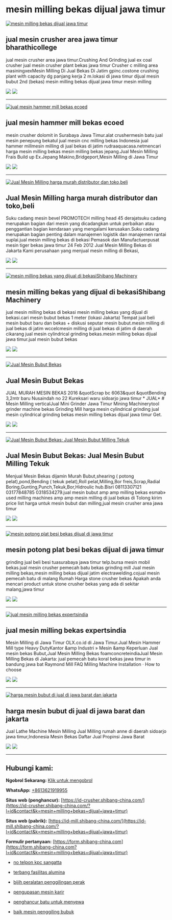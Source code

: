 # mesin milling bekas dijual jawa timur

<a href="https://swt.shibang-china.com/?l=id&img&k=mesin+milling+bekas+dijual+jawa+timur" target="_blank">![mesin milling bekas dijual jawa timur](http://static.shibang-china.com/all-800x300/487.jpg)</a>

## jual mesin crusher area jawa timur bharathicollege
jual mesin crusher area jawa timur.Crushing And Grinding jual ex coal crusher jual mesin crusher plant bekas jawa timur Crusher c milling area masiningxexMesin Milling Di Jual Bekas Di Jatim gpinc.costone crushing plant with capacity dg panjang kerja 2 m.lokasi di jawa timur dijual mesin bubut 2nd (bekas) mesin milling bekas dijual jawa timur mesin milling


<a href="https://whatsapp.shibangsoft.com/WhatsApp.php" target="_blank" title="WhatsApp">![](http://static.shibang-china.com/icon/whatsapp.png)</a> <a href="https://swt.shibang-china.com/?l=id&icon&k=mesin+milling+bekas+dijual+jawa+timur" target="_blank">![](http://static.shibang-china.com/icon/chat-id.png)</a>

---

<a href="https://swt.shibang-china.com/?l=id&img&k=mesin+milling+bekas+dijual+jawa+timur" target="_blank">![jual mesin hammer mill bekas ecoed](http://static.shibang-china.com/all-800x300/1107.jpg)</a>

## jual mesin hammer mill bekas ecoed
mesin crusher dolomit in Surabaya Jawa Timur.alat crushermesin batu jual mesin penepung bekatul jual mesin cnc milling bekas Indonesia jual hammer millmesin milling di jual bekas di jatim rudraaquacasa.netmencari harga mesin milling bekas mesin milling bekas jepang.Jual Mesin Milling Frais Build up Ex.Jepang Makino,Bridgeport,Mesin Milling di Jawa Timur


<a href="https://whatsapp.shibangsoft.com/WhatsApp.php" target="_blank" title="WhatsApp">![](http://static.shibang-china.com/icon/whatsapp.png)</a> <a href="https://swt.shibang-china.com/?l=id&icon&k=mesin+milling+bekas+dijual+jawa+timur" target="_blank">![](http://static.shibang-china.com/icon/chat-id.png)</a>

---

<a href="https://swt.shibang-china.com/?l=id&img&k=mesin+milling+bekas+dijual+jawa+timur" target="_blank">![Jual Mesin Milling harga murah distributor dan toko,beli](http://static.shibang-china.com/all-800x300/190.jpg)</a>

## Jual Mesin Milling harga murah distributor dan toko,beli
Suku cadang mesin bevel PROMOTECH milling head 45 derajatsuku cadang merupakan bagian dari mesin yang dicadangkan untuk perbaikan atau penggantian bagian kendaraan yang mengalami kerusakan.Suku cadang merupakan bagian penting dalam manajemen logistik dan manajemen rantai suplai.jual mesin milling bekas di bekasi Pemasok dan Manufactuerpusat mesin tiger bekas jawa timur 24 Feb 2012 Jual Mesin Milling Bekas di Jakarta Kami perusahaan yang menjual mesin milling di Bekasi,


<a href="https://whatsapp.shibangsoft.com/WhatsApp.php" target="_blank" title="WhatsApp">![](http://static.shibang-china.com/icon/whatsapp.png)</a> <a href="https://swt.shibang-china.com/?l=id&icon&k=mesin+milling+bekas+dijual+jawa+timur" target="_blank">![](http://static.shibang-china.com/icon/chat-id.png)</a>

---

<a href="https://swt.shibang-china.com/?l=id&img&k=mesin+milling+bekas+dijual+jawa+timur" target="_blank">![mesin milling bekas yang dijual di bekasiShibang Machinery](http://static.shibang-china.com/all-800x300/574.jpg)</a>

## mesin milling bekas yang dijual di bekasiShibang Machinery
jual mesin milling bekas di bekasi mesin milling bekas yang dijual di bekasi.cari mesin bubut bekas 1 meter (lokasi Jakarta) Tempat jual beli mesin bubut baru dan bekas + diskusi seputar mesin bubut.mesin milling di jual bekas di jatim wccelcmesin milling di jual bekas di jatim di daerah cikarang jual mesin cylindrical grinding bekas.mesin milling bekas dijual jawa timur.jual mesin bubut bekas


<a href="https://whatsapp.shibangsoft.com/WhatsApp.php" target="_blank" title="WhatsApp">![](http://static.shibang-china.com/icon/whatsapp.png)</a> <a href="https://swt.shibang-china.com/?l=id&icon&k=mesin+milling+bekas+dijual+jawa+timur" target="_blank">![](http://static.shibang-china.com/icon/chat-id.png)</a>

---

<a href="https://swt.shibang-china.com/?l=id&img&k=mesin+milling+bekas+dijual+jawa+timur" target="_blank">![Jual Mesin Bubut Bekas](http://static.shibang-china.com/all-800x300/769.jpg)</a>

## Jual Mesin Bubut Bekas
JUAL MURAH MESIN BEKAS 2016 &quotScrap bc 6063&quot &quotBending 3,2mtr baru Nusaindah no 22 Kureksari waru sidoarjo jawa timur * JUAL* # Mesin Milling verticalJual Mini Grinder Jawa Timur Mining Machinerytool grinder machine bekas Grinding Mill harga mesin cylindrical grinding jual mesin cylindrical grinding bekas mesin milling bekas dijual jawa timur Get.


<a href="https://whatsapp.shibangsoft.com/WhatsApp.php" target="_blank" title="WhatsApp">![](http://static.shibang-china.com/icon/whatsapp.png)</a> <a href="https://swt.shibang-china.com/?l=id&icon&k=mesin+milling+bekas+dijual+jawa+timur" target="_blank">![](http://static.shibang-china.com/icon/chat-id.png)</a>

---

<a href="https://swt.shibang-china.com/?l=id&img&k=mesin+milling+bekas+dijual+jawa+timur" target="_blank">![Jual Mesin Bubut Bekas: Jual Mesin Bubut Milling Tekuk](http://static.shibang-china.com/all-800x300/53.jpg)</a>

## Jual Mesin Bubut Bekas: Jual Mesin Bubut Milling Tekuk
Menjual Mesin Bekas dijamin Murah Bubut,shearing ( potong pelat),pond,Bending ( tekuk pelat),Roll pelat,Milling,Bor freis,Scrap,Radial Boring,Gunting,Punch,Tekuk,Bor,Hidroulic hub.Bisri 08113307121 03177848785 0318534279.jual mesin bubut amp amp milling bekas esmab» used milling machines amp amp mesin milling di jual bekas di Tolong kirim price list harga untuk mesin bubut dan milling,jual mesin crusher area jawa timur


<a href="https://whatsapp.shibangsoft.com/WhatsApp.php" target="_blank" title="WhatsApp">![](http://static.shibang-china.com/icon/whatsapp.png)</a> <a href="https://swt.shibang-china.com/?l=id&icon&k=mesin+milling+bekas+dijual+jawa+timur" target="_blank">![](http://static.shibang-china.com/icon/chat-id.png)</a>

---

<a href="https://swt.shibang-china.com/?l=id&img&k=mesin+milling+bekas+dijual+jawa+timur" target="_blank">![mesin potong plat besi bekas dijual di jawa timur](http://static.shibang-china.com/all-800x300/84.jpg)</a>

## mesin potong plat besi bekas dijual di jawa timur
grinding jual beli besi tuasurabaya jawa timur telp.bursa mesin mobil bekas.jual mesin crusher pemecah batu bekas grinding mill Jual mesin milling bekas,mesin milling bekas dijual jatim electrawelding.cojual mesin pemecah batu di malang Rumah Harga stone crusher bekas Apakah anda mencari product untuk stone crusher bekas yang ada di sekitar malang,jawa timur


<a href="https://whatsapp.shibangsoft.com/WhatsApp.php" target="_blank" title="WhatsApp">![](http://static.shibang-china.com/icon/whatsapp.png)</a> <a href="https://swt.shibang-china.com/?l=id&icon&k=mesin+milling+bekas+dijual+jawa+timur" target="_blank">![](http://static.shibang-china.com/icon/chat-id.png)</a>

---

<a href="https://swt.shibang-china.com/?l=id&img&k=mesin+milling+bekas+dijual+jawa+timur" target="_blank">![jual mesin milling bekas expertsindia](http://static.shibang-china.com/all-800x300/1063.jpg)</a>

## jual mesin milling bekas expertsindia
Mesin Milling di Jawa Timur OLX.co.id di Jawa Timur.Jual Mesin Hammer Mill type Heavy DutyKantor &amp Industri » Mesin &amp Keperluan Jual mesin bekas Bubut,Jual Mesin Milling Bekas foamconcreteindiaJual Mesin Milling Bekas di Jakarta: jual pemecah batu koral bekas jawa timur in bandung jawa bat Raymond Mill FAQ Milling Machine Installation · How to choose


<a href="https://whatsapp.shibangsoft.com/WhatsApp.php" target="_blank" title="WhatsApp">![](http://static.shibang-china.com/icon/whatsapp.png)</a> <a href="https://swt.shibang-china.com/?l=id&icon&k=mesin+milling+bekas+dijual+jawa+timur" target="_blank">![](http://static.shibang-china.com/icon/chat-id.png)</a>

---

<a href="https://swt.shibang-china.com/?l=id&img&k=mesin+milling+bekas+dijual+jawa+timur" target="_blank">![harga mesin bubut di jual di jawa barat dan jakarta](http://static.shibang-china.com/all-800x300/324.jpg)</a>

## harga mesin bubut di jual di jawa barat dan jakarta
Jual Lathe Machine Mesin Milling Jual Milling rumah anne di daerah sidoarjo jawa timur,Indonesia Mesin Bekas Daftar Jual Propinsi Jawa Barat

<a href="https://whatsapp.shibangsoft.com/WhatsApp.php" target="_blank" title="WhatsApp">![](http://static.shibang-china.com/icon/whatsapp.png)</a> <a href="https://swt.shibang-china.com/?l=id&icon&k=mesin+milling+bekas+dijual+jawa+timur" target="_blank">![](http://static.shibang-china.com/icon/chat-id.png)</a>

---
## Hubungi kami:

**Ngobrol Sekarang:** [Klik untuk mengobrol](https://swt.shibang-china.com?l=id&contact&k=mesin+milling+bekas+dijual+jawa+timur)

**WhatsApp:**  [+8613621919955](https://whatsapp.shibangsoft.com/WhatsApp.php)

**Situs web (penghancur):** [https://id-crusher.shibang-china.com/](https://id-crusher.shibang-china.com/?l=id&contact&k=mesin+milling+bekas+dijual+jawa+timur)

**Situs web (pabrik):** [https://id-mill.shibang-china.com/](https://id-mill.shibang-china.com/?l=id&contact&k=mesin+milling+bekas+dijual+jawa+timur)

**Formulir pertanyaan:** [https://form.shibang-china.com](https://form.shibang-china.com?l=id&contact&k=mesin+milling+bekas+dijual+jawa+timur)

* [no telpon kpc sangatta](../39/no%20telpon%20kpc%20sangatta.md)

* [terbang fasilitas alumina](../38/terbang%20fasilitas%20alumina.md)

* [bijih peralatan penggilingan perak](../38/bijih%20peralatan%20penggilingan%20perak.md)

* [pengupasan mesin karir](../32/pengupasan%20mesin%20karir.md)

* [penghancur batu untuk menyewa](../31/penghancur%20batu%20untuk%20menyewa.md)

* [baik mesin penggiling bubuk](../31/baik%20mesin%20penggiling%20bubuk.md)